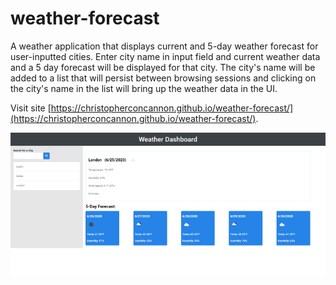 # weather-forecast
A weather application that displays current and 5-day weather forecast for user-inputted cities.  Enter city name in input field and current weather data and a 5 day forecast will be displayed for that city.  The city's name will be added to a list that will persist between browsing sessions and clicking on the city's name in the list will bring up the weather data in the UI. 

Visit site [https://christopherconcannon.github.io/weather-forecast/](https://christopherconcannon.github.io/weather-forecast/).

![Weather Dashboard application](./assets/images/screenshot.png)
